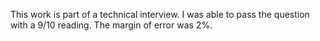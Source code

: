 This work is part of a technical interview. I was able to pass the question with a 9/10 reading. The margin of error was 2%.